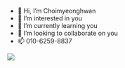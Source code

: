 - 👋 Hi, I’m Choimyeonghwan
- 👀 I’m interested in you
- 🌱 I’m currently learning you
- 💞️ I’m looking to collaborate on you
- 📫 010-6259-8837
<img src="https://img.shields.io/badge/Python-2E64FE?style=flat-square&logo=firebase&logoColor=white"/>
<!---
CMH5701/CMH5701 is a ✨ special ✨ repository because its `README.md` (this file) appears on your GitHub profile.
You can click the Preview link to take a look at your changes.
--->
